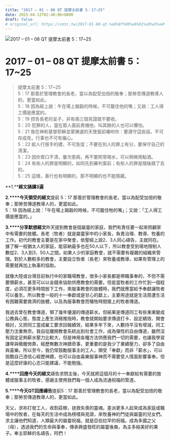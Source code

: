 ```yaml
---
title: "2017 – 01 – 08 QT 提摩太前書 5：17~25"
date: 2025-04-12T02:40:06+0800
draft: false
# original_url: https://cmtc.tw/2017-01-08-qt-%e6%8f%90%e6%91%a9%e5%a4%aa%e5%89%8d%e6%9b%b85%ef%bc%9a1725
---
```


![2017 – 01 – 08 QT 提摩太前書 5：17~25](/images/qt.jpg   "2017 – 01 – 08 QT 提摩太前書 5：17~25")

# 2017 – 01 – 08 QT 提摩太前書 5：17~25

> 提摩太前書 5：17~25  
> 5：17 那善於管理教會的長老，當以為配受加倍的敬奉；那勞苦傳道教導人的，更當如此。  
> 5：18 因為經上說：牛在場上踹穀的時候，不可籠住他的嘴；又說：工人得工價是應當的。  
> 5：19 控告長老的呈子，非有兩三個見證就不要收。  
> 5：20 犯罪的人，當在眾人面前責備他，叫其餘的人也可以懼怕。  
> 5：21 我在神和基督耶穌並蒙揀選的天使面前囑咐你：要遵守這些話，不可存成見，行事也不可有偏心。  
> 5：22 給人行按手的禮，不可急促；不要在別人的罪上有分，要保守自己的清潔。  
> 5：23 因你胃口不清，屢次患病，再不要照常喝水，可以稍微用點酒。  
> 5：24 有些人的罪是明顯的，如同先到審判案前；有些人的罪是隨後跟了去的。  
> 5：25 這樣，善行也有明顯的，那不明顯的也不能隱藏。

**1.****經文誦讀3遍**

**2.****今天領受的經文**提前 5：17 那善於管理教會的長老，當以為配受加倍的敬奉；那勞苦傳道教導人的，更當如此。  
5：18 因為經上說：「牛在場上踹穀的時候，不可籠住牠的嘴」；又說：「工人得工價是應當的。」

**3.****分享默想經文**昨天提到教會是個屬靈的家庭，我們有責任要一起來照顧家中有需要的肢體。長老（牧者）就是屬靈家中的小家長，負責治理、教導、牧養的工作。初代的教會主要是在家中聚會，依聖經上說2、3人同心禱告，主就同在。據了解一般猶太人的家庭，能容納最多也在50人以下，所以教會受到場地限制人數從2、3人到3、50人之間。如果人少的家庭教會，就不需要有複雜的組織來管理。對於人數較多的教會，主要設立牧者（長老）來牧養或教導，如果有管理上的需要就再加上執事的協助。

就像大陸或台灣目前執行中的家職場教會，很多小家長都是帶職事奉的，不但不需要領薪水，甚至可以以金錢來協助供應教會的需要。但是當牧者的工作忙到一個程度，必須花更多時間放下工作，來服事教會的肢體時，我們就應當給予奉獻讓牧者可以養生。所以教會一般的十一奉獻或是甘心的獻上，主要用途就是生活周遭生活有困難需要救濟的肢體，以及為服事教會而犧牲時間擺上的牧者傳道。

我過去曾在教會傳道，領了幾年優渥的傳道薪水。但結果是傳道同工有些漸漸變成公務員心態，態度上產生消極推拖時，教會就開始要求傳道打卡、設定績效、開會檢討，又把同工當成雇工要求回報績效，結果多年下來，人數持平沒有增減，同工壓力沈重無奈。我自從離開教會系統出到社會工作，成為彈性的自由傳道，雖然沒有固定足夠薪水壓力比較大，但是神用各種方法供應我們一切的需要，也讓我學習謙卑與儆醒倚靠，經歷無數次神蹟奇事，更重要的是我少了業績壓力，卻多了自由與喜樂。所以至今，我仍常鼓勵服事主的工人，領受「奉獻」而非「薪水」，可以挑戰自己憑信心經歷神蹟，也可以自由喜樂服事神而不需要受人情面影響事奉。但是這麼好康的心志只能建議，不能勉強。

**4.****回應今天的經文**禱告求問主後，今天就將這個月的十一奉獻給有需要的肢體或服事主的牧者，感謝主使用我們每一個人成為流通祝福的管道。

**5.****今天QT回應禱告**提前5：17 那善於管理教會的長老，當以為配受加倍的敬奉；那勞苦傳道教導人的，更當如此。

天父，求祢打發工人，收割莊稼，拯救失喪的靈魂。差派更多人起來成為家庭或職場中的牧者，在每天的生活中成為榜樣與見證，來牧養神的門徒與屬靈的兒女們。求主讓他們知道，人類最大的屬靈祝福，就是亞伯拉罕的祝福，成為多國之父（母），透過我們的生命與事奉，傳承興盛發旺的屬靈後裔，為主多結美好的果子。奉主耶穌的名禱告，阿們！